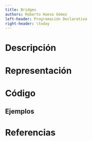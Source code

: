 ```yaml
---
title: Bridges
authors: Roberto Hueso Gómez
left-header: Programación Declarativa
right-header: \today
---
```


# Descripción
# Representación
# Código
## Ejemplos
# Referencias
